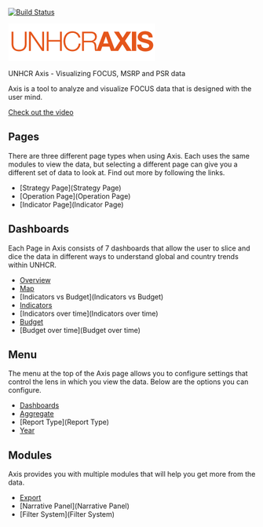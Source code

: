 [![Build Status](https://secure.travis-ci.org/benrudolph/visio.png?branch=master)](http://travis-ci.org/unhcr/axis)

![Logo](https://raw.githubusercontent.com/unhcr/axis-image-assets/master/misc/logo.png)

UNHCR Axis - Visualizing FOCUS, MSRP and PSR data

Axis is a tool to analyze and visualize FOCUS data that is designed with the user mind.

[Check out the video](http://vimeo.com/108805307)

## Pages
There are three different page types when using Axis. Each uses the same modules to view the data, but selecting a different page can give you a different set of data to look at. Find out more by following the links.

* [Strategy Page](Strategy Page)
* [Operation Page](Operation Page)
* [Indicator Page](Indicator Page)

## Dashboards
Each Page in Axis consists of 7 dashboards that allow the user to slice and dice the data in different ways to understand global and country trends within UNHCR.

* [Overview](Overview)
* [Map](Map)
* [Indicators vs Budget](Indicators vs Budget)
* [Indicators](Indicators)
* [Indicators over time](Indicators over time)
* [Budget](Budget)
* [Budget over time](Budget over time)

## Menu
The menu at the top of the Axis page allows you to configure settings that control the lens in which you view the data. Below are the options you can configure.

* [Dashboards](Dashboards)
* [Aggregate](Aggregate)
* [Report Type](Report Type)
* [Year](Year)

## Modules
Axis provides you with multiple modules that will help you get more from the data.

* [Export](Export)
* [Narrative Panel](Narrative Panel)
* [Filter System](Filter System)

